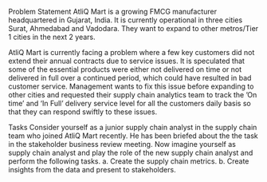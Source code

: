Problem Statement
AtliQ Mart is a growing FMCG manufacturer headquartered in Gujarat, India. It is currently operational in three cities Surat, Ahmedabad and Vadodara. They want to expand to other metros/Tier 1 cities in the next 2 years.

AtliQ Mart is currently facing a problem where a few key customers did not extend their annual contracts due to service issues. It is speculated that some of the essential products were either not delivered on time or not delivered in full over a continued period, which could have resulted in bad customer service. Management wants to fix this issue before expanding to other cities and requested their supply chain analytics team to track the ’On time’ and ‘In Full’ delivery service level for all the customers daily basis so that they can respond swiftly to these issues.

Tasks
Consider yourself as a junior supply chain analyst in the supply chain team who joined AtliQ Mart recently. He has been briefed about the the task in the stakeholder business review meeting. Now imagine yourself as supply chain analyst and play the role of the new supply chain analyst and perform the following tasks.
a. Create the supply chain metrics.
b. Create insights from the data and present to stakeholders.
